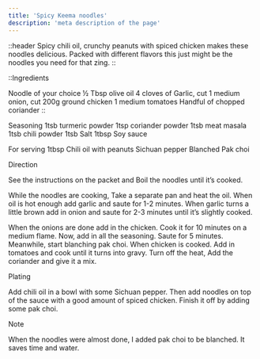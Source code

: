 ```yaml
---
title: 'Spicy Keema noodles'
description: 'meta description of the page'
---
```

::header
Spicy chili oil, crunchy peanuts with spiced chicken makes these noodles delicious. Packed with different flavors this just might be the noodles you need for that zing. 
::

::Ingredients 

Noodle of your choice 
½ Tbsp olive oil
4 cloves of Garlic, cut 
1 medium onion, cut
200g ground chicken 
1 medium tomatoes
Handful of chopped coriander 
::

Seasoning 
1tsb turmeric powder 
1tsp coriander powder 
1tsb meat masala
1tsb chili powder
1tsb Salt 
1tbsp Soy sauce 


For serving 
1tbsp Chili oil with peanuts 
Sichuan pepper 
Blanched Pak choi  

Direction 

See the instructions on the packet and Boil the noodles until it’s cooked. 

While the noodles are cooking, Take a separate pan and heat the oil. When oil is hot enough add garlic and saute for 1-2 minutes. When garlic turns a little brown add in onion and saute for 2-3 minutes until it’s slightly cooked. 

When the onions are done add in the chicken. Cook it for 10 minutes on a medium flame. 
Now, add in all the seasoning. Saute for 5 minutes. Meanwhile, start blanching pak choi. 
When chicken is cooked. Add in tomatoes and cook until it turns into gravy. 
Turn off the heat, Add the coriander and give it a mix. 


Plating 
 
Add chili oil in a bowl with some Sichuan pepper. Then add noodles on top of the sauce with a good amount of spiced chicken. Finish it off by adding some pak choi. 

Note 

When the noodles were almost done, I added pak choi to be blanched. It saves time and water. 
 
